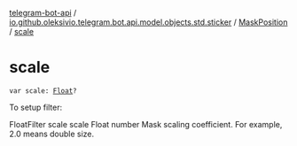 [telegram-bot-api](../../index.md) / [io.github.oleksivio.telegram.bot.api.model.objects.std.sticker](../index.md) / [MaskPosition](index.md) / [scale](./scale.md)

# scale

`var scale: `[`Float`](https://kotlinlang.org/api/latest/jvm/stdlib/kotlin/-float/index.html)`?`

To setup filter:

FloatFilter scale scale Float number Mask scaling coefficient. For example, 2.0 means double size.

